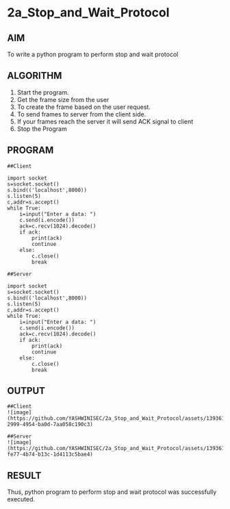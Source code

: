 # 2a_Stop_and_Wait_Protocol
## AIM 
To write a python program to perform stop and wait protocol
## ALGORITHM
1. Start the program.
2. Get the frame size from the user
3. To create the frame based on the user request.
4. To send frames to server from the client side.
5. If your frames reach the server it will send ACK signal to client
6. Stop the Program
## PROGRAM
```
##Client

import socket
s=socket.socket()
s.bind(('localhost',8000))
s.listen(5)
c,addr=s.accept()
while True:
    i=input("Enter a data: ")
    c.send(i.encode())
    ack=c.recv(1024).decode()
    if ack:
        print(ack)
        continue
    else:
        c.close()
        break

##Server

import socket
s=socket.socket()
s.bind(('localhost',8000))
s.listen(5)
c,addr=s.accept()
while True:
    i=input("Enter a data: ")
    c.send(i.encode())
    ack=c.recv(1024).decode()
    if ack:
        print(ack)
        continue
    else:
        c.close()
        break
```
## OUTPUT
```
##Client
![image](https://github.com/YASHWINISEC/2a_Stop_and_Wait_Protocol/assets/139361633/18a671df-2999-4954-ba0d-7aa058c190c3)

##Server
![image](https://github.com/YASHWINISEC/2a_Stop_and_Wait_Protocol/assets/139361633/ca45b27c-fe77-4b74-b13c-1d4113c5bae4)

```
## RESULT
Thus, python program to perform stop and wait protocol was successfully executed.
